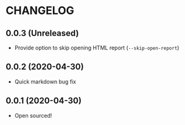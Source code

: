 # CHANGELOG

## 0.0.3 (Unreleased)
* Provide option to skip opening HTML report (`--skip-open-report`)

## 0.0.2 (2020-04-30)
* Quick markdown bug fix

## 0.0.1 (2020-04-30)
* Open sourced!
